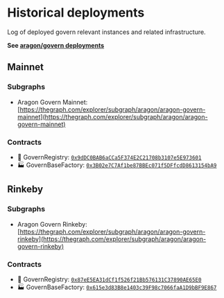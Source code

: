 # Historical deployments

Log of deployed govern relevant instances and related infrastructure.

**See [aragon/govern deployments](https://github.com/aragon/govern/tree/master/deployments)**

## Mainnet

### Subgraphs

- Aragon Govern Mainnet: [https://thegraph.com/explorer/subgraph/aragon/aragon-govern-mainnet](https://thegraph.com/explorer/subgraph/aragon/aragon-govern-mainnet)

### Contracts

- 📜 GovernRegistry: [`0x9dDC0BAB6aCCa5F374E2C21708b3107e5E973601`](https://etherscan.io/address/0x9dDC0BAB6aCCa5F374E2C21708b3107e5E973601)
- 🏭 GovernBaseFactory: [`0x3B02e7C7Af1be87BBEc071f5DFfcdD8613154bA9`](https://etherscan.io/address/0x3B02e7C7Af1be87BBEc071f5DFfcdD8613154bA9)

## Rinkeby

### Subgraphs

- Aragon Govern Rinkeby: [https://thegraph.com/explorer/subgraph/aragon/aragon-govern-rinkeby](https://thegraph.com/explorer/subgraph/aragon/aragon-govern-rinkeby)

### Contracts

- 📜 GovernRegistry: [`0x87eE5EA31dCf1f526f21Bb576131C37890AE65E0`](https://rinkeby.etherscan.io/address/0x87eE5EA31dCf1f526f21Bb576131C37890AE65E0)
- 🏭 GovernBaseFactory: [`0x615e3d83B8e1403c39F98c7066faA1D9bBF9E867`](https://rinkeby.etherscan.io/address/0x615e3d83B8e1403c39F98c7066faA1D9bBF9E867)
